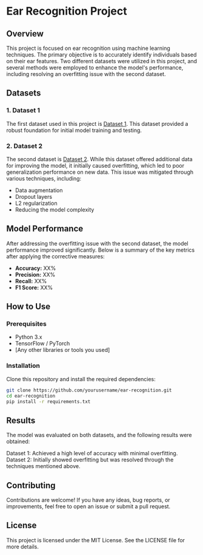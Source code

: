# Ear Recognition Project

## Overview
This project is focused on ear recognition using machine learning techniques. The primary objective is to accurately identify individuals based on their ear features. Two different datasets were utilized in this project, and several methods were employed to enhance the model's performance, including resolving an overfitting issue with the second dataset.

## Datasets

### 1. Dataset 1
The first dataset used in this project is [Dataset 1](#https://www.kaggle.com/datasets/omarhatif/datasets-for-ear-detection-and-recognition?select=ear+recognition+datasets). This dataset provided a robust foundation for initial model training and testing.

### 2. Dataset 2
The second dataset is [Dataset 2](#https://www.kaggle.com/datasets/coopermini/uerc2023?select=split). While this dataset offered additional data for improving the model, it initially caused overfitting, which led to poor generalization performance on new data. This issue was mitigated through various techniques, including:

- Data augmentation
- Dropout layers
- L2 regularization
- Reducing the model complexity

## Model Performance
After addressing the overfitting issue with the second dataset, the model performance improved significantly. Below is a summary of the key metrics after applying the corrective measures:

- **Accuracy:** XX%
- **Precision:** XX%
- **Recall:** XX%
- **F1 Score:** XX%

## How to Use

### Prerequisites
- Python 3.x
- TensorFlow / PyTorch
- [Any other libraries or tools you used]

### Installation
Clone this repository and install the required dependencies:

```bash
git clone https://github.com/yourusername/ear-recognition.git
cd ear-recognition
pip install -r requirements.txt
```
## Results

The model was evaluated on both datasets, and the following results were obtained:

Dataset 1: Achieved a high level of accuracy with minimal overfitting.
Dataset 2: Initially showed overfitting but was resolved through the techniques mentioned above.
## Contributing

Contributions are welcome! If you have any ideas, bug reports, or improvements, feel free to open an issue or submit a pull request.

## License

This project is licensed under the MIT License. See the LICENSE file for more details.

